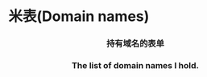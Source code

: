 # 米表(Domain names)
<h3 align="center">持有域名的表单</h1>
<h3 align="center">The list of domain names I hold.</h1>
